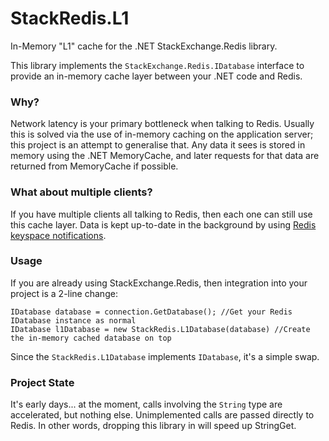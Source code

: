 # StackRedis.L1
In-Memory "L1" cache for the .NET StackExchange.Redis library.

This library implements the `StackExchange.Redis.IDatabase` interface to provide an in-memory cache layer between your .NET code and Redis.

### Why?

Network latency is your primary bottleneck when talking to Redis. Usually this is solved via the use of in-memory caching on the application server; this project is an attempt to generalise that. Any data it sees is stored in memory using the .NET MemoryCache, and later requests for that data are returned from MemoryCache if possible.

### What about multiple clients?

If you have multiple clients all talking to Redis, then each one can still use this cache layer. Data is kept up-to-date in the background by using [Redis keyspace notifications](http://redis.io/topics/notifications).

### Usage

If you are already using StackExchange.Redis, then integration into your project is a 2-line change:

    IDatabase database = connection.GetDatabase(); //Get your Redis IDatabase instance as normal
    IDatabase l1Database = new StackRedis.L1Database(database) //Create the in-memory cached database on top
  
Since the `StackRedis.L1Database` implements `IDatabase`, it's a simple swap.

### Project State

It's early days... at the moment, calls involving the `String` type are accelerated, but nothing else. Unimplemented calls are passed directly to Redis. In other words, dropping this library in will speed up StringGet.

